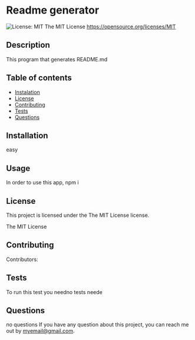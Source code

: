 
  # Readme generator 
  ![License: MIT](https://img.shields.io/badge/License-MIT-blue.svg)
  The MIT License
https://opensource.org/licenses/MIT

  
  ## Description
  This program that generates README.md
  ## Table of contents
  - [Instalation](#installation)
  - [License](#license)
  - [Contributing](#contribution)
  - [Tests](#tests)
  - [Questions](#questions)
  ## Installation
  easy
  ## Usage
  In order to use this app, npm i
  ## License
  
  This project is licensed under the The MIT License license.
  
  The MIT License
  ## Contributing
  Contributors: 
  ## Tests
  To run this test you needno tests neede
  ## Questions
  no questions
  If you have any question about this project, you can reach me out by myemail@gmail.com.
  